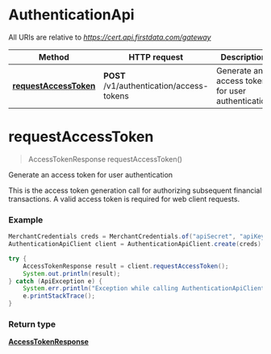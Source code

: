 # AuthenticationApi

All URIs are relative to *https://cert.api.firstdata.com/gateway*

Method | HTTP request | Description
------------- | ------------- | -------------
[**requestAccessToken**](AuthenticationApiClient.md#requestAccessToken) | **POST** /v1/authentication/access-tokens | Generate an access token for user authentication


<a name="requestAccessToken"></a>
# **requestAccessToken**
> AccessTokenResponse requestAccessToken()

Generate an access token for user authentication

This is the access token generation call for authorizing subsequent financial transactions. A valid access token is required for web client requests. 

### Example
```java
MerchantCredentials creds = MerchantCredentials.of("apiSecret", "apiKey");
AuthenticationApiClient client = AuthenticationApiClient.create(creds)

try {
    AccessTokenResponse result = client.requestAccessToken();
    System.out.println(result);
} catch (ApiException e) {
    System.err.println("Exception while calling AuthenticationApiClient#requestAccessToken");
    e.printStackTrace();
}
```

### Return type

[**AccessTokenResponse**](AccessTokenResponse.md)

